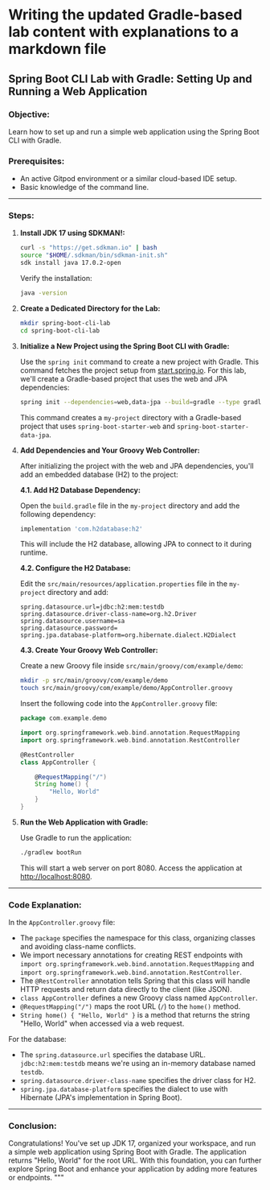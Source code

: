 # Writing the updated Gradle-based lab content with explanations to a markdown file

## **Spring Boot CLI Lab with Gradle: Setting Up and Running a Web Application**

### **Objective:**
Learn how to set up and run a simple web application using the Spring Boot CLI with Gradle.

### **Prerequisites:**
- An active Gitpod environment or a similar cloud-based IDE setup.
- Basic knowledge of the command line.

---

### **Steps:**

1. **Install JDK 17 using SDKMAN!:**
    
    ```bash
    curl -s "https://get.sdkman.io" | bash
    source "$HOME/.sdkman/bin/sdkman-init.sh"
    sdk install java 17.0.2-open
    ```

    Verify the installation:
    
    ```bash
    java -version
    ```

2. **Create a Dedicated Directory for the Lab:**
    
    ```bash
    mkdir spring-boot-cli-lab
    cd spring-boot-cli-lab
    ```

3. **Initialize a New Project using the Spring Boot CLI with Gradle:**

    Use the `spring init` command to create a new project with Gradle. This command fetches the project setup from [start.spring.io](https://start.spring.io). For this lab, we'll create a Gradle-based project that uses the web and JPA dependencies:

    ```bash
    spring init --dependencies=web,data-jpa --build=gradle --type gradle-project my-project
    ```

    This command creates a `my-project` directory with a Gradle-based project that uses `spring-boot-starter-web` and `spring-boot-starter-data-jpa`.

4. **Add Dependencies and Your Groovy Web Controller:**

    After initializing the project with the web and JPA dependencies, you'll add an embedded database (H2) to the project:

    **4.1. Add H2 Database Dependency:**

    Open the `build.gradle` file in the `my-project` directory and add the following dependency:

    ```gradle
    implementation 'com.h2database:h2'
    ```

    This will include the H2 database, allowing JPA to connect to it during runtime.

    **4.2. Configure the H2 Database:**

    Edit the `src/main/resources/application.properties` file in the `my-project` directory and add:

    ```properties
    spring.datasource.url=jdbc:h2:mem:testdb
    spring.datasource.driver-class-name=org.h2.Driver
    spring.datasource.username=sa
    spring.datasource.password=
    spring.jpa.database-platform=org.hibernate.dialect.H2Dialect
    ```

    **4.3. Create Your Groovy Web Controller:**

    Create a new Groovy file inside `src/main/groovy/com/example/demo`:

    ```bash
    mkdir -p src/main/groovy/com/example/demo
    touch src/main/groovy/com/example/demo/AppController.groovy
    ```

    Insert the following code into the `AppController.groovy` file:

    ```groovy
    package com.example.demo
    
    import org.springframework.web.bind.annotation.RequestMapping
    import org.springframework.web.bind.annotation.RestController

    @RestController
    class AppController {
    
        @RequestMapping("/")
        String home() {
            "Hello, World"
        }
    }
    ```

5. **Run the Web Application with Gradle:**

    Use Gradle to run the application:

    ```bash
    ./gradlew bootRun
    ```

    This will start a web server on port 8080. Access the application at [http://localhost:8080](http://localhost:8080).

---

### **Code Explanation:**

In the `AppController.groovy` file:

- The `package` specifies the namespace for this class, organizing classes and avoiding class-name conflicts.
- We import necessary annotations for creating REST endpoints with `import org.springframework.web.bind.annotation.RequestMapping` and `import org.springframework.web.bind.annotation.RestController`.
- The `@RestController` annotation tells Spring that this class will handle HTTP requests and return data directly to the client (like JSON).
- `class AppController` defines a new Groovy class named `AppController`.
- `@RequestMapping("/")` maps the root URL (`/`) to the `home()` method.
- `String home() { "Hello, World" }` is a method that returns the string "Hello, World" when accessed via a web request.

For the database:
- The `spring.datasource.url` specifies the database URL. `jdbc:h2:mem:testdb` means we're using an in-memory database named `testdb`.
- `spring.datasource.driver-class-name` specifies the driver class for H2.
- `spring.jpa.database-platform` specifies the dialect to use with Hibernate (JPA's implementation in Spring Boot).

---

### **Conclusion:**

Congratulations! You've set up JDK 17, organized your workspace, and run a simple web application using Spring Boot with Gradle. The application returns "Hello, World" for the root URL. With this foundation, you can further explore Spring Boot and enhance your application by adding more features or endpoints.
"""

